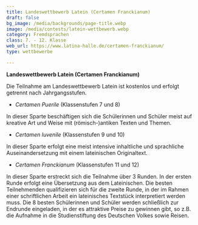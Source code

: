 ```yaml
---
title: Landeswettbewerb Latein (Certamen Franckianum)
draft: false
bg_image: /media/backgrounds/page-title.webp
image: /media/contests/latein-wettbewerb.webp
category: Fremdsprachen
class: 7. - 12. Klasse
web_url: https://www.latina-halle.de/certamen-franckianum/
type: wettbewerbe

---
```

**Landeswettbewerb Latein (Certamen Franckianum)**

Die Teilnahme am Landeswettbewerb Latein ist kostenlos und erfolgt getrennt nach Jahrgangsstufen.

- _Certamen Puerile_ (Klassenstufen 7 und 8)

In dieser Sparte beschäftigen sich die Schülerinnen und Schüler meist auf kreative Art und Weise mit (römisch-)antiken Texten und Themen.

- _Certamen Iuvenile_ (Klassenstufen 9 und 10)

In dieser Sparte erfolgt eine meist intensive inhaltliche und sprachliche Auseinandersetzung mit einem lateinischen Originaltext.

- _Certamen Franckianum_ (Klassenstufen 11 und 12)

In dieser Sparte erstreckt sich die Teilnahme über 3 Runden. In der ersten Runde erfolgt eine Übersetzung aus dem Lateinischen. Die besten Teilnehmenden qualifizieren sich für die zweite Runde, in der im Rahmen einer schriftlichen Arbeit ein lateinisches Textstück interpretiert werden muss. Die 8 besten Schülerinnen und Schüler werden schließlich zur Endrunde eingeladen, in der es attraktive Preise zu gewinnen gibt, so z.B. die Aufnahme in die Studienstiftung des Deutschen Volkes sowie Reisen.
